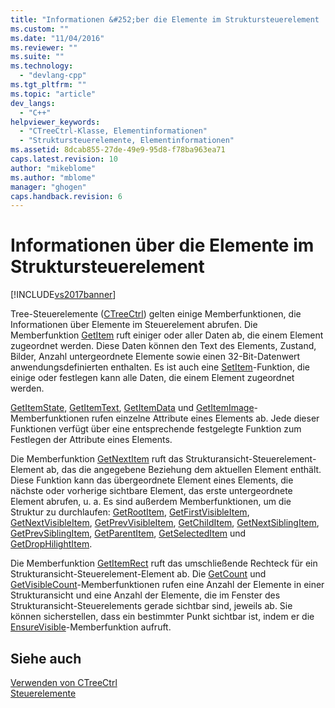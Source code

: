 ```yaml
---
title: "Informationen &#252;ber die Elemente im Struktursteuerelement | Microsoft Docs"
ms.custom: ""
ms.date: "11/04/2016"
ms.reviewer: ""
ms.suite: ""
ms.technology: 
  - "devlang-cpp"
ms.tgt_pltfrm: ""
ms.topic: "article"
dev_langs: 
  - "C++"
helpviewer_keywords: 
  - "CTreeCtrl-Klasse, Elementinformationen"
  - "Struktursteuerelemente, Elementinformationen"
ms.assetid: 8dcab855-27de-49e9-95d8-f78ba963ea71
caps.latest.revision: 10
author: "mikeblome"
ms.author: "mblome"
manager: "ghogen"
caps.handback.revision: 6
---
```

# Informationen &#252;ber die Elemente im Struktursteuerelement
[!INCLUDE[vs2017banner](../assembler/inline/includes/vs2017banner.md)]

Tree\-Steuerelemente \([CTreeCtrl](../mfc/reference/ctreectrl-class.md)\) gelten einige Memberfunktionen, die Informationen über Elemente im Steuerelement abrufen.  Die Memberfunktion [GetItem](../Topic/CTreeCtrl::GetItem.md) ruft einiger oder aller Daten ab, die einem Element zugeordnet werden.  Diese Daten können den Text des Elements, Zustand, Bilder, Anzahl untergeordnete Elemente sowie einen 32\-Bit\-Datenwert anwendungsdefinierten enthalten.  Es ist auch eine [SetItem](../Topic/CTreeCtrl::SetItem.md)\-Funktion, die einige oder festlegen kann alle Daten, die einem Element zugeordnet werden.  
  
 [GetItemState](../Topic/CTreeCtrl::GetItemState.md), [GetItemText](../Topic/CTreeCtrl::GetItemText.md), [GetItemData](../Topic/CTreeCtrl::GetItemData.md) und [GetItemImage](../Topic/CTreeCtrl::GetItemImage.md)\-Memberfunktionen rufen einzelne Attribute eines Elements ab.  Jede dieser Funktionen verfügt über eine entsprechende festgelegte Funktion zum Festlegen der Attribute eines Elements.  
  
 Die Memberfunktion [GetNextItem](../Topic/CTreeCtrl::GetNextItem.md) ruft das Strukturansicht\-Steuerelement\-Element ab, das die angegebene Beziehung dem aktuellen Element enthält.  Diese Funktion kann das übergeordnete Element eines Elements, die nächste oder vorherige sichtbare Element, das erste untergeordnete Element abrufen, u. a.  Es sind außerdem Memberfunktionen, um die Struktur zu durchlaufen: [GetRootItem](../Topic/CTreeCtrl::GetRootItem.md), [GetFirstVisibleItem](../Topic/CTreeCtrl::GetFirstVisibleItem.md), [GetNextVisibleItem](../Topic/CTreeCtrl::GetNextVisibleItem.md), [GetPrevVisibleItem](../Topic/CTreeCtrl::GetPrevVisibleItem.md), [GetChildItem](../Topic/CTreeCtrl::GetChildItem.md), [GetNextSiblingItem](../Topic/CTreeCtrl::GetNextSiblingItem.md), [GetPrevSiblingItem](../Topic/CTreeCtrl::GetPrevSiblingItem.md), [GetParentItem](../Topic/CTreeCtrl::GetParentItem.md), [GetSelectedItem](../Topic/CTreeCtrl::GetSelectedItem.md) und [GetDropHilightItem](../Topic/CTreeCtrl::GetDropHilightItem.md).  
  
 Die Memberfunktion [GetItemRect](../Topic/CTreeCtrl::GetItemRect.md) ruft das umschließende Rechteck für ein Strukturansicht\-Steuerelement\-Element ab.  Die [GetCount](../Topic/CTreeCtrl::GetCount.md) und [GetVisibleCount](../Topic/CTreeCtrl::GetVisibleCount.md)\-Memberfunktionen rufen eine Anzahl der Elemente in einer Strukturansicht und eine Anzahl der Elemente, die im Fenster des Strukturansicht\-Steuerelements gerade sichtbar sind, jeweils ab.  Sie können sicherstellen, dass ein bestimmter Punkt sichtbar ist, indem er die [EnsureVisible](../Topic/CTreeCtrl::EnsureVisible.md)\-Memberfunktion aufruft.  
  
## Siehe auch  
 [Verwenden von CTreeCtrl](../mfc/using-ctreectrl.md)   
 [Steuerelemente](../mfc/controls-mfc.md)